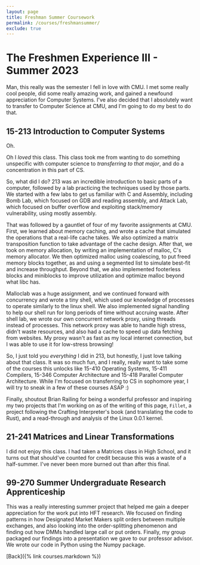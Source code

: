 ```yaml
---
layout: page
title: Freshman Summer Coursework
permalink: /courses/freshmansummer/
exclude: true
---
```



# The Freshmen Experience III - Summer 2023

Man, this really was the semester I fell in love with CMU. I met some really cool people, did some really amazing work, and gained a newfound appreciation for Computer Systems. I've also decided that I absolutely want to transfer to Computer Science at CMU, and I'm going to do my best to do that.

## 15-213 Introduction to Computer Systems

Oh.

Oh I *loved* this class. This class took me from wanting to do something unspecific with computer science to *transferring to that major*, and do a concentration in this part of CS.

So, what did I do? 213 was an incredible introduction to basic parts of a computer, followed by a lab practicing the techniques used by those parts. We started with a few labs to get us familiar with C and Assembly, including Bomb Lab, which focused on GDB and reading assembly, and Attack Lab, which focused on buffer overflow and exploiting stack/memory vulnerability, using mostly assembly.

That was followed by a gauntlet of four of my favorite assignments at CMU. First, we learned about memory caching, and wrote a cache that simulated the operations that a real-life cache takes. We also optimized a matrix transposition function to take advantage of the cache design. After that, we took on memory allocation, by writing an implementation of malloc, C's memory allocator. We then optimized malloc using coalescing, to put freed memory blocks together, as and using a segmented list to simulate best-fit and increase throughput. Beyond that, we also implemented footerless blocks and miniblocks to improve utilization and optimize malloc beyond what libc has.

Malloclab was a huge assignment, and we continued forward with concurrency and wrote a tiny shell, which used our knowledge of processes to operate similarly to the linux shell. We also implemented signal handling to help our shell run for long periods of time without accruing waste. After shell lab, we wrote our own concurrent network proxy, using threads instead of processes. This network proxy was able to handle high stress, didn't waste resources, and also had a cache to speed up data fetching from websites. My proxy wasn't as fast as my local internet connection, but I was able to use it for low-stress browsing!

So, I just told you *everything* I did in 213, but honestly, I just love talking about that class. It was so much fun, and I really, really want to take some of the courses this unlocks like 15-410 Operating Systems, 15-411 Compilers, 15-346 Computer Architecture and 15-418 Parallel Computer Architecture. While I'm focused on transferring to CS in sophomore year, I will try to sneak in a few of these courses ASAP :)

Finally, shoutout Brian Railing for being a wonderful professor and inspiring my two projects that I'm working on as of the writing of this page, `Fillet`, a project following the Crafting Interpreter's book (and translating the code to Rust), and a read-through and analysis of the Linux 0.0.1 kernel.

## 21-241 Matrices and Linear Transformations

I did not enjoy this class. I had taken a Matrices class in High School, and it turns out that should've counted for credit because this was a waste of a half-summer. I've never been more burned out than after this final.

## 99-270 Summer Undergraduate Research Apprenticeship

This was a really interesting summer project that helped me gain a deeper appreciation for the work put into HFT research. We focused on finding patterns in how Designated Market Makers split orders between multiple exchanges, and also looking into the order-splitting phenomenon and finding out how DMMs handled large call or put orders. Finally, my group packaged our findings into a presentation we gave to our professor advisor. We wrote our code in Python using the Numpy package.

[Back]({% link courses.markdown %})